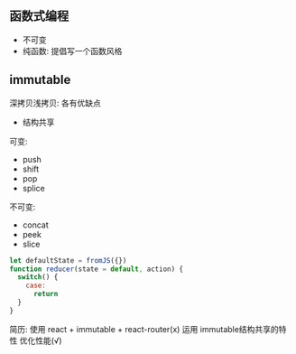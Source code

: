 ## 函数式编程
- 不可变
- 纯函数: 提倡写一个函数风格

## immutable

深拷贝浅拷贝: 各有优缺点

- 结构共享

可变:
- push
- shift
- pop
- splice

不可变:
- concat
- peek
- slice

```js
let defaultState = fromJS({})
function reducer(state = default, action) {
  switch() {
    case:
      return
  }
}
```

简历:
使用 react + immutable + react-router(x)
运用 immutable结构共享的特性 优化性能(√)